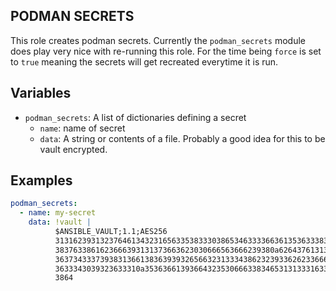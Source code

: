 PODMAN SECRETS
--------------------------------------------------------------------------------
This role creates podman secrets. 
Currently the `podman_secrets` module does play very nice with re-running this role.
For the time being `force` is set to `true` meaning the secrets will get recreated everytime it is run.  

## Variables
- `podman_secrets`: A list of dictionaries defining a secret
	- `name`: name of secret
	- `data`: A string or contents of a file. Probably a good idea for this to be vault encrypted.

## Examples
```yaml
podman_secrets:
  - name: my-secret
    data: !vault |
          $ANSIBLE_VAULT;1.1;AES256
          31316239313237646134323165633538333038653463333663613536333832393933333530343533
          3837633861623666393131373663623030666563666239380a626437613132393064613330376331
          36373433373938313661383639393265663231333438623239336262336661346334363432313132
          3633343039323633310a353636613936643235306663383465313133316334333133653735643662
          3864
```
